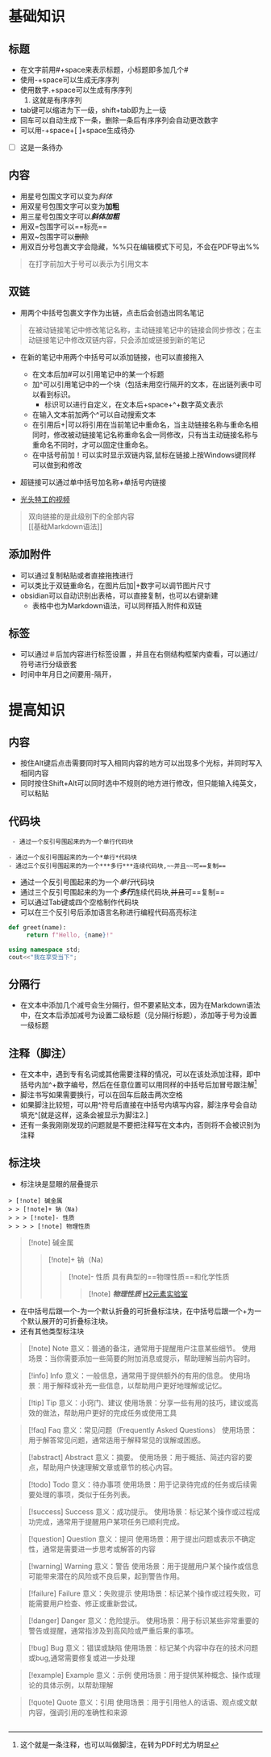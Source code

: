 # 基础知识
## 标题
- 在文字前用#+space来表示标题，小标题即多加几个#
- 使用-+space可以生成无序序列
- 使用数字.+space可以生成有序序列
	1. 这就是有序序列
- tab键可以缩进为下一级，shift+tab即为上一级
- 回车可以自动生成下一条，删除一条后有序序列会自动更改数字
- 可以用-+space+[ ]+space生成待办
- [ ] 这是一条待办
## 内容
 - 用星号包围文字可以变为*斜体*
 - 用双星号包围文字可以变为**加粗**
 - 用三星号包围文字可以***斜体加粗***
 - 用双=包围字可以==标亮==
 - 用双~包围字可以~~删除~~
 - 用双百分号包裹文字会隐藏，%%只在编辑模式下可见，不会在PDF导出%% 
 > 在打字前加大于号可以表示为引用文本
## 双链
- 用两个中括号包裹文字作为出链，点击后会创造出同名笔记
> 在被动链接笔记中修改笔记名称，主动链接笔记中的链接会同步修改；在主动链接笔记中修改双链内容，只会添加或链接到新的笔记 
- 在新的笔记中用两个中括号可以添加链接，也可以直接拖入
	- 在文本后加#可以引用笔记中的某一个标题
	- 加^可以引用笔记中的一个块（包括未用空行隔开的文本，在出链列表中可以看到标识。
		- 标识可以进行自定义，在文本后+space+^+数字英文表示
	- 在输入文本前加两个^可以自动搜索文本
	- 在引用后+|可以将引用在当前笔记中重命名，当主动链接名称与重命名相同时，修改被动链接笔记名称重命名会一同修改，只有当主动链接名称与重命名不同时，才可以固定住重命名。
	- 在中括号前加！可以实时显示双链内容,鼠标在链接上按Windows键同样可以做到和修改
	
- 超链接可以通过单中括号加名称+单括号内链接	
- [光头特工的视频](https://www.bilibili.com/video/BV1eWwBeZEPD/?spm_id_from=333.1007.0.0)
> 双向链接的是此级别下的全部内容	
[[基础Markdown语法]]
## 添加附件
- 可以通过复制粘贴或者直接拖拽进行
- 可以类比于双链重命名，在图片后加|+数字可以调节图片尺寸
- obsidian可以自动识别出表格，可以直接复制，也可以右键新建
	- 表格中也为Markdown语法，可以同样插入附件和双链
## 标签
- 可以通过＃后加内容进行标签设置 ，并且在右侧结构框架内查看，可以通过/符号进行分级嵌套
- 时间中年月日之间要用-隔开， 


# 提高知识
## 内容
- 按住Alt键后点击需要同时写入相同内容的地方可以出现多个光标，并同时写入相同内容
- 同时按住Shift+Alt可以同时选中不规则的地方进行修改，但只能输入纯英文，可以粘贴
## 代码块
` - 通过一个反引号围起来的为一个单行代码块`
```
- 通过一个反引号围起来的为一个*单行*代码块
- 通过三个反引号围起来的为一个***多行***连续代码块,~~并且~~可==复制==
```
- 通过一个反引号围起来的为一个*单行*代码块
- 通过三个反引号围起来的为一个***多行***连续代码块,~~并且~~可==复制==
- 可以通过Tab键或四个空格制作代码块
- 可以在三个反引号后添加语言名称进行编程代码高亮标注
```python
def greet(name):
     return f"Hello, {name}!"
```

```cpp
using namespace std;
cout<<"我在享受当下";
```

分隔行
--
- 在文本中添加几个减号会生分隔行，但不要紧贴文本，因为在Markdown语法中，在文本后添加减号为设置二级标题（见分隔行标题），添加等于号为设置一级标题

## 注释（脚注）
- 在文本中，遇到专有名词或其他需要注释的情况，可以在该处添加注释，即中括号内加^+数字编号，然后在任意位置可以用同样的中括号后加冒号跟注解[^1]
- 脚注书写如果需要换行，可以在回车后敲击两次空格
- 如果脚注比较短，可以用^符号后直接在中括号内填写内容，脚注序号会自动填充^[就是这样，这条会被显示为脚注2.]
- 还有一条我刚刚发现的问题就是不要把注释写在文本内，否则将不会被识别为注释



[^1]:   这个就是一条注释，也可以叫做脚注，在转为PDF时尤为明显
## 标注块
- 标注块是显眼的层叠提示
```
> [!note] 碱金属
> > [!note]+ 钠（Na)
> > > [!note]- 性质
> > > > [!note] 物理性质
```
> [!note] 碱金属
> > [!note]+ 钠（Na)
> > > [!note]- 性质
> > > 具有典型的==物理性质==和化学性质
> > > > [!note] ***物理性质***
> > > > [H2元素实验室](https://www.bilibili.com/video/BV1zf4y1776m/?spm_id_from=333.1387.search.video_card.click)
- 在中括号后跟一个-为一个默认折叠的可折叠标注块，在中括号后跟一个+为一个默认展开的可折叠标注块。
- 还有其他类型标注块
> [!note] Note
意义：普通的备注，通常用于提醒用户注意某些细节。
使用场景：当你需要添加一些简要的附加消息或提示，帮助理解当前内容时。

> [!info] Info
> 意义：一般信息，通常用于提供额外的有用的信息。
> 使用场景：用于解释或补充一些信息，以帮助用户更好地理解或记忆。

> [!tip] Tip
> 意义：小窍门、建议
> 使用场景：分享一些有用的技巧，建议或高效的做法，帮助用户更好的完成任务或使用工具

> [!faq] Faq
> 意义：常见问题（Frequently Asked Questions）
> 使用场景：用于解答常见问题，通常适用于解释常见的误解或困惑。

> [!abstract] Abstract
> 意义：摘要。
> 使用场景：用于概括、简述内容的要点，帮助用户快速理解文章或章节的核心内容。

> [!todo] Todo
> 意义：待办事项
> 使用场景：用于记录待完成的任务或后续需要处理的事项，类似于任务列表。

> [!success] Success
> 意义：成功提示。
> 使用场景：标记某个操作或过程成功完成，通常用于提醒用户某项任务已顺利完成。

> [!question] Question
> 意义：提问
> 使用场景：用于提出问题或表示不确定性，通常是需要进一步思考或解答的内容

> [!warning] Warning
> 意义：警告
> 使用场景：用于提醒用户某个操作或信息可能带来潜在的风险或不良后果，起到警告作用。

> [!failure] Failure
> 意义：失败提示
> 使用场景：标记某个操作或过程失败，可能需要用户检查、修正或重新尝试。

> [!danger] Danger
> 意义：危险提示。
> 使用场景：用于标识某些非常重要的警告或提醒，通常指涉及到高风险或严重后果的事项。

>[!bug] Bug
>意义：错误或缺陷
>使用场景：标记某个内容中存在的技术问题或bug,通常需要修复或进一步处理

>[!example] Example
> 意义：示例
> 使用场景：用于提供某种概念、操作或理论的具体示例，以帮助理解

> [!quote] Quote
> 意义：引用
> 使用场景：用于引用他人的话语、观点或文献内容，强调引用的准确性和来源

##